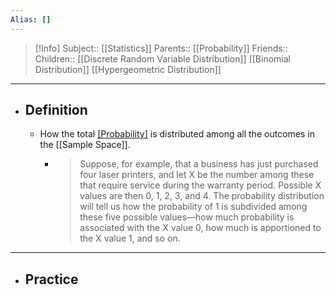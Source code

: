 ```yaml
---
Alias: []
---
```

> [!Info]
> Subject:: [[Statistics]]
> Parents:: [[Probability]]
> Friends:: 
> Children:: [[Discrete Random Variable Distribution]] [[Binomial Distribution]] [[Hypergeometric Distribution]]
---
- ## Definition
	- How the total [[Probability]]($1.0$) is distributed among all the outcomes in the [[Sample Space]].
		- > Suppose, for example, that a business has just purchased four laser printers, and let X be the number among these that require service during the warranty period. Possible X values are then 0, 1, 2, 3, and 4. The probability distribution will tell us how the probability of 1 is subdivided among these five possible values—how much probability is associated with the X value 0, how much is apportioned to the X value 1, and so on.
---
- ## Practice